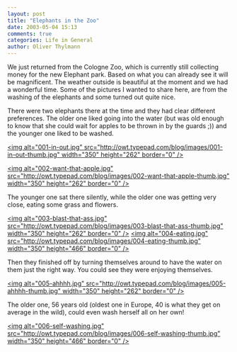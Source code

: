 ```yaml
---
layout: post
title: "Elephants in the Zoo"
date: 2003-05-04 15:13
comments: true
categories: Life in General
author: Oliver Thylmann
---
```



We just returned from the Cologne Zoo, which is currently still collecting money for the new Elephant park. Based on what you can already see it will be magnificent. The weather outside is beautiful at the moment and we had a wonderful time. Some of the pictures I wanted to share here, are from the washing of the elephants and some turned out quite nice.





There were two elephants there at the time and they had clear different preferences. The older one liked going into the water (but was old enough to know that she could wait for apples to be thrown in by the guards ;)) and the younger one liked to be washed.

[&lt;img alt=&quot;001-in-out.jpg&quot; src=&quot;http://owt.typepad.com/blog/images/001-in-out-thumb.jpg&quot; width=&quot;350&quot; height=&quot;262&quot; border=&quot;0&quot; /&gt;](http://owt.typepad.com/blog/images/001-in-out.jpg)

[&lt;img alt=&quot;002-want-that-apple.jpg&quot; src=&quot;http://owt.typepad.com/blog/images/002-want-that-apple-thumb.jpg&quot; width=&quot;350&quot; height=&quot;262&quot; border=&quot;0&quot; /&gt;](http://owt.typepad.com/blog/images/002-want-that-apple.jpg)

The younger one sat there silently, while the older one was getting very close, eating some grass and flowers. 

[&lt;img alt=&quot;003-blast-that-ass.jpg&quot; src=&quot;http://owt.typepad.com/blog/images/003-blast-that-ass-thumb.jpg&quot; width=&quot;350&quot; height=&quot;262&quot; border=&quot;0&quot; /&gt;](http://owt.typepad.com/blog/images/003-blast-that-ass.jpg)
[&lt;img alt=&quot;004-eating.jpg&quot; src=&quot;http://owt.typepad.com/blog/images/004-eating-thumb.jpg&quot; width=&quot;350&quot; height=&quot;466&quot; border=&quot;0&quot; /&gt;](http://owt.typepad.com/blog/images/004-eating.jpg)

Then they finished off by turning themselves around to have the water on them just the right way. You could see they were enjoying themselves.

[&lt;img alt=&quot;005-ahhhh.jpg&quot; src=&quot;http://owt.typepad.com/blog/images/005-ahhhh-thumb.jpg&quot; width=&quot;350&quot; height=&quot;262&quot; border=&quot;0&quot; /&gt;](http://owt.typepad.com/blog/images/005-ahhhh.jpg)

The older one, 56 years old (oldest one in Europe, 40 is what they get on average in the wild), could even wash herself all on her own!

[&lt;img alt=&quot;006-self-washing.jpg&quot; src=&quot;http://owt.typepad.com/blog/images/006-self-washing-thumb.jpg&quot; width=&quot;350&quot; height=&quot;466&quot; border=&quot;0&quot; /&gt;](http://owt.typepad.com/blog/images/006-self-washing.jpg)


